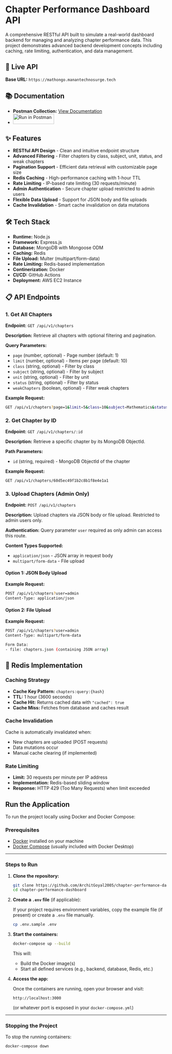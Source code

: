 # Chapter Performance Dashboard API

A comprehensive RESTful API built to simulate a real-world dashboard backend for managing and analyzing chapter performance data. This project demonstrates advanced backend development concepts including caching, rate limiting, authentication, and data management.

## 🚀 Live API

**Base URL:** `https://mathongo.manantechnosurge.tech`

## 📚 Documentation

- **Postman Collection:** [View Documentation](https://documenter.getpostman.com/view/45603720/2sB2x2KEg8)
- [<img src="https://run.pstmn.io/button.svg" alt="Run in Postman" style="width: 128px; height: 32px;">](https://app.getpostman.com/run-collection/45603720-531b8776-5553-4701-9d16-e43dd6127be2?action=collection%2Ffork&source=rip_markdown&collection-url=entityId%3D45603720-531b8776-5553-4701-9d16-e43dd6127be2%26entityType%3Dcollection%26workspaceId%3D1b089c4f-d8eb-46fc-85b0-ccb85da2050b)

## ✨ Features

- **RESTful API Design** - Clean and intuitive endpoint structure
- **Advanced Filtering** - Filter chapters by class, subject, unit, status, and weak chapters
- **Pagination Support** - Efficient data retrieval with customizable page size
- **Redis Caching** - High-performance caching with 1-hour TTL
- **Rate Limiting** - IP-based rate limiting (30 requests/minute)
- **Admin Authentication** - Secure chapter upload restricted to admin users
- **Flexible Data Upload** - Support for JSON body and file uploads
- **Cache Invalidation** - Smart cache invalidation on data mutations

## 🛠️ Tech Stack

- **Runtime:** Node.js
- **Framework:** Express.js
- **Database:** MongoDB with Mongoose ODM
- **Caching:** Redis
- **File Upload:** Multer (multipart/form-data)
- **Rate Limiting:** Redis-based implementation
- **Continerization:** Docker
- **CI/CD:** GitHub Actions
- **Deployment:** AWS EC2 Instance

## 📋 API Endpoints

### 1. Get All Chapters

**Endpoint:** `GET /api/v1/chapters`

**Description:** Retrieve all chapters with optional filtering and pagination.

**Query Parameters:**

- `page` (number, optional) - Page number (default: 1)
- `limit` (number, optional) - Items per page (default: 10)
- `class` (string, optional) - Filter by class
- `subject` (string, optional) - Filter by subject
- `unit` (string, optional) - Filter by unit
- `status` (string, optional) - Filter by status
- `weakChapters` (boolean, optional) - Filter weak chapters

**Example Request:**

```bash
GET /api/v1/chapters?page=1&limit=5&class=10&subject=Mathematics&status=active
```

### 2. Get Chapter by ID

**Endpoint:** `GET /api/v1/chapters/:id`

**Description:** Retrieve a specific chapter by its MongoDB ObjectId.

**Path Parameters:**

- `id` (string, required) - MongoDB ObjectId of the chapter

**Example Request:**

```bash
GET /api/v1/chapters/60d5ec49f1b2c8b1f8e4e1a1
```


### 3. Upload Chapters (Admin Only)

**Endpoint:** `POST /api/v1/chapters`

**Description:** Upload chapters via JSON body or file upload. Restricted to admin users only.

**Authentication:** Query parameter `user` required as only admin can access this route.

**Content Types Supported:**

- `application/json` - JSON array in request body
- `multipart/form-data` - File upload

#### Option 1: JSON Body Upload

**Example Request:**

```bash
POST /api/v1/chapters?user=admin
Content-Type: application/json
```

#### Option 2: File Upload

**Example Request:**

```bash
POST /api/v1/chapters?user=admin
Content-Type: multipart/form-data

Form Data:
- file: chapters.json (containing JSON array)
```

## 🔧 Redis Implementation

### Caching Strategy

- **Cache Key Pattern:** `chapters:query:{hash}`
- **TTL:** 1 hour (3600 seconds)
- **Cache Hit:** Returns cached data with `"cached": true`
- **Cache Miss:** Fetches from database and caches result

### Cache Invalidation

Cache is automatically invalidated when:

- New chapters are uploaded (POST requests)
- Data mutations occur
- Manual cache clearing (if implemented)

### Rate Limiting

- **Limit:** 30 requests per minute per IP address
- **Implementation:** Redis-based sliding window
- **Response:** HTTP 429 (Too Many Requests) when limit exceeded

## Run the Application

To run the project locally using Docker and Docker Compose:

### Prerequisites

- [Docker](https://www.docker.com/get-started) installed on your machine  
- [Docker Compose](https://docs.docker.com/compose/) (usually included with Docker Desktop)

---

### Steps to Run

1. **Clone the repository:**

   ```bash
   git clone https://github.com/ArchitGoyal2005/chapter-performance-dashboard
   cd chapter-performance-dashboard
   ```

2. **Create a `.env` file** (if applicable):

   If your project requires environment variables, copy the example file (if present) or create a `.env` file manually.

   ```bash
   cp .env.sample .env
   ```

3. **Start the containers:**

   ```bash
   docker-compose up --build
   ```

   This will:
   - Build the Docker image(s)  
   - Start all defined services (e.g., backend, database, Redis, etc.)

4. **Access the app:**

   Once the containers are running, open your browser and visit:

   ```
   http://localhost:3000
   ```

   (or whatever port is exposed in your `docker-compose.yml`)

---

### Stopping the Project

To stop the running containers:

```bash
docker-compose down
```



